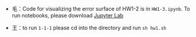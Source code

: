 * 毛：Code for visualizing the error surface of HW1-2 is in `HW1-3.ipynb`. To run notebooks, please download [Jupyter Lab ](https://github.com/jupyterlab/jupyterlab)

* 王：to run `1-1-1` please cd into the directory and run `sh hw1.sh`
